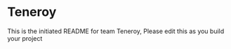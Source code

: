 # Teneroy
This is the initiated README for team Teneroy, Please edit this as you build your project
